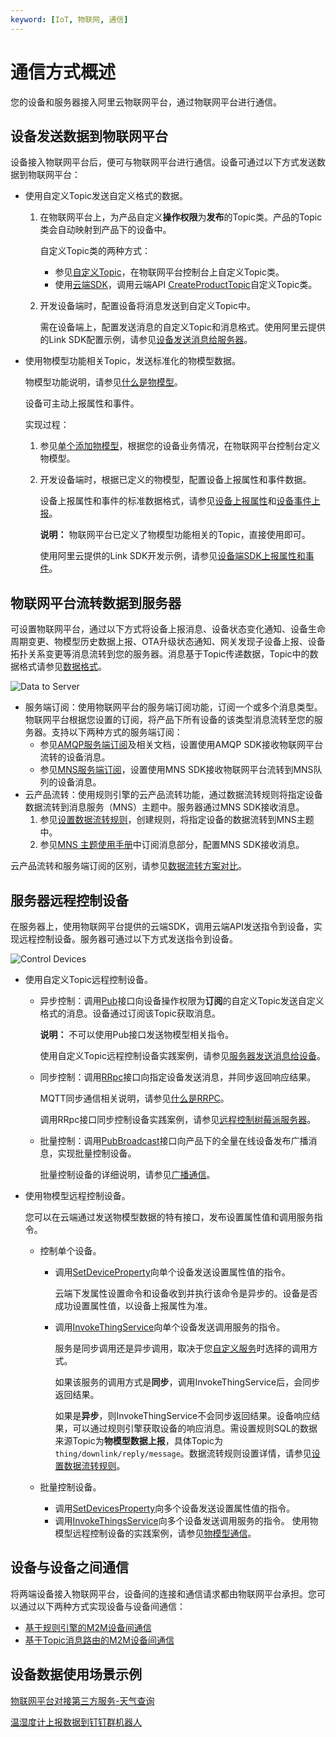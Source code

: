 ```yaml
---
keyword: [IoT, 物联网, 通信]
---
```


# 通信方式概述

您的设备和服务器接入阿里云物联网平台，通过物联网平台进行通信。

## 设备发送数据到物联网平台

设备接入物联网平台后，便可与物联网平台进行通信。设备可通过以下方式发送数据到物联网平台：

-   使用自定义Topic发送自定义格式的数据。
    1.  在物联网平台上，为产品自定义**操作权限**为**发布**的Topic类。产品的Topic类会自动映射到产品下的设备中。

        自定义Topic类的两种方式：

        -   参见[自定义Topic](/intl.zh-CN/设备接入/消息通信Topic/自定义Topic.md)，在物联网平台控制台上自定义Topic类。
        -   使用[云端SDK](/intl.zh-CN/云端开发指南/云端SDK参考/下载云端SDK.md)，调用云端API [CreateProductTopic](/intl.zh-CN/云端开发指南/云端API参考/Topic管理/CreateProductTopic.md)自定义Topic类。
    2.  开发设备端时，配置设备将消息发送到自定义Topic中。

        需在设备端上，配置发送消息的自定义Topic和消息格式。使用阿里云提供的Link SDK配置示例，请参见[设备发送消息给服务器](/intl.zh-CN/最佳实践/消息通信/使用自定义Topic进行通信.md)。

-   使用物模型功能相关Topic，发送标准化的物模型数据。

    物模型功能说明，请参见[什么是物模型](/intl.zh-CN/设备管理/物模型/什么是物模型.md)。

    设备可主动上报属性和事件。

    实现过程：

    1.  参见[单个添加物模型](/intl.zh-CN/设备管理/物模型/单个添加物模型.md)，根据您的设备业务情况，在物联网平台控制台定义物模型。
    2.  开发设备端时，根据已定义的物模型，配置设备上报属性和事件数据。

        设备上报属性和事件的标准数据格式，请参见[设备上报属性](/intl.zh-CN/设备管理/Alink协议/设备属性、事件、服务.md)和[设备事件上报](/intl.zh-CN/设备管理/Alink协议/设备属性、事件、服务.md)。

        **说明：** 物联网平台已定义了物模型功能相关的Topic，直接使用即可。

        使用阿里云提供的Link SDK开发示例，请参见[设备端SDK上报属性和事件](/intl.zh-CN/最佳实践/消息通信/物模型通信.mdsection_l5d_7u3_9hp)。


## 物联网平台流转数据到服务器

可设置物联网平台，通过以下方式将设备上报消息、设备状态变化通知、设备生命周期变更、物模型历史数据上报、OTA升级状态通知、网关发现子设备上报、设备拓扑关系变更等消息流转到您的服务器。消息基于Topic传递数据，Topic中的数据格式请参见[数据格式](/intl.zh-CN/消息通信/数据格式.md)。

![Data to Server](https://static-aliyun-doc.oss-cn-hangzhou.aliyuncs.com/assets/img/zh-CN/8876549951/p87244.png)

-   服务端订阅：使用物联网平台的服务端订阅功能，订阅一个或多个消息类型。物联网平台根据您设置的订阅，将产品下所有设备的该类型消息流转至您的服务器。支持以下两种方式的服务端订阅：
    -   参见[AMQP服务端订阅](/intl.zh-CN/消息通信/服务端订阅/使用AMQP服务端订阅/配置AMQP服务端订阅.md)及相关文档，设置使用AMQP SDK接收物联网平台流转的设备消息。
    -   参见[MNS服务端订阅](/intl.zh-CN/消息通信/服务端订阅/使用MNS服务端订阅.md)，设置使用MNS SDK接收物联网平台流转到MNS队列的设备消息。
-   云产品流转：使用规则引擎的云产品流转功能，通过数据流转规则将指定设备数据流转到消息服务（MNS）主题中。服务器通过MNS SDK接收消息。
    1.  参见[设置数据流转规则](/intl.zh-CN/消息通信/云产品流转/设置数据流转规则.md)，创建规则，将指定设备的数据流转到MNS主题中。
    2.  参见[MNS 主题使用手册](https://www.alibabacloud.com/help/doc-detail/32450.htm)中订阅消息部分，配置MNS SDK接收消息。

云产品流转和服务端订阅的区别，请参见[数据流转方案对比](/intl.zh-CN/消息通信/云产品流转/数据流转方案对比.md)。

## 服务器远程控制设备

在服务器上，使用物联网平台提供的云端SDK，调用云端API发送指令到设备，实现远程控制设备。服务器可通过以下方式发送指令到设备。

![Control Devices](https://static-aliyun-doc.oss-cn-hangzhou.aliyuncs.com/assets/img/zh-CN/8876549951/p87249.png)

-   使用自定义Topic远程控制设备。
    -   异步控制：调用[Pub](/intl.zh-CN/云端开发指南/云端API参考/消息通信/Pub.md)接口向设备操作权限为**订阅**的自定义Topic发送自定义格式的消息。设备通过订阅该Topic获取消息。

        **说明：** 不可以使用Pub接口发送物模型相关指令。

        使用自定义Topic远程控制设备实践案例，请参见[服务器发送消息给设备](/intl.zh-CN/最佳实践/消息通信/使用自定义Topic进行通信.md)。

    -   同步控制：调用[RRpc](/intl.zh-CN/云端开发指南/云端API参考/消息通信/RRpc.md)接口向指定设备发送消息，并同步返回响应结果。

        MQTT同步通信相关说明，请参见[什么是RRPC](/intl.zh-CN/消息通信/MQTT同步通信（RRPC）/什么是RRPC.md)。

        调用RRpc接口同步控制设备实践案例，请参见[远程控制树莓派服务器](/intl.zh-CN/最佳实践/消息通信/远程控制树莓派服务器.md)。

    -   批量控制：调用[PubBroadcast](/intl.zh-CN/云端开发指南/云端API参考/消息通信/PubBroadcast.md)接口向产品下的全量在线设备发布广播消息，实现批量控制设备。

        批量控制设备的详细说明，请参见[广播通信](/intl.zh-CN/消息通信/广播通信.md)。

-   使用物模型远程控制设备。

    您可以在云端通过发送物模型数据的特有接口，发布设置属性值和调用服务指令。

    -   控制单个设备。
        -   调用[SetDeviceProperty](/intl.zh-CN/云端开发指南/云端API参考/物模型使用/SetDeviceProperty.md)向单个设备发送设置属性值的指令。

            云端下发属性设置命令和设备收到并执行该命令是异步的。设备是否成功设置属性值，以设备上报属性为准。

        -   调用[InvokeThingService](/intl.zh-CN/云端开发指南/云端API参考/物模型使用/InvokeThingService.md)向单个设备发送调用服务的指令。

            服务是同步调用还是异步调用，取决于您[自定义服务](/intl.zh-CN/设备管理/物模型/单个添加物模型.mdtable_lhs_fq3_y2b)时选择的调用方式。

            如果该服务的调用方式是**同步**，调用InvokeThingService后，会同步返回结果。

            如果是**异步**，则InvokeThingService不会同步返回结果。设备响应结果，可以通过规则引擎获取设备的响应消息。需设置规则SQL的数据来源Topic为**物模型数据上报**，具体Topic为`thing/downlink/reply/message`。数据流转规则设置详情，请参见[设置数据流转规则](/intl.zh-CN/消息通信/云产品流转/设置数据流转规则.md)。

    -   批量控制设备。
        -   调用[SetDevicesProperty](/intl.zh-CN/云端开发指南/云端API参考/物模型使用/SetDevicesProperty.md)向多个设备发送设置属性值的指令。
        -   调用[InvokeThingsService](/intl.zh-CN/云端开发指南/云端API参考/物模型使用/InvokeThingsService.md)向多个设备发送调用服务的指令。
    使用物模型远程控制设备的实践案例，请参见[物模型通信](/intl.zh-CN/最佳实践/消息通信/物模型通信.md)。


## 设备与设备之间通信

将两端设备接入物联网平台，设备间的连接和通信请求都由物联网平台承担。您可以通过以下两种方式实现设备与设备间通信：

-   [基于规则引擎的M2M设备间通信](/intl.zh-CN/最佳实践/消息通信/M2M设备间通信/基于规则引擎的M2M设备间通信.md)
-   [基于Topic消息路由的M2M设备间通信](/intl.zh-CN/最佳实践/消息通信/M2M设备间通信/基于Topic消息路由的M2M设备间通信.md)

## 设备数据使用场景示例

[物联网平台对接第三方服务-天气查询](/intl.zh-CN/最佳实践/场景应用/物联网平台对接第三方服务-天气查询.md)

[温湿度计上报数据到钉钉群机器人](/intl.zh-CN/最佳实践/场景应用/温湿度计上报数据到钉钉群机器人.md)

